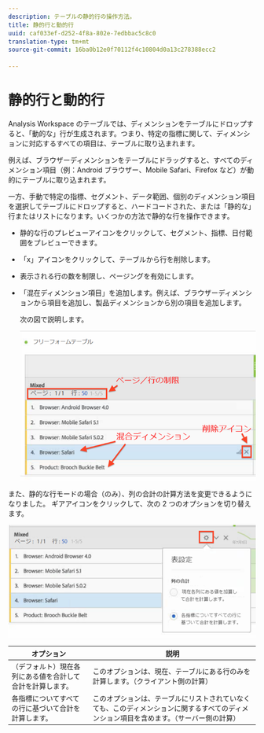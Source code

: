 ```yaml
---
description: テーブルの静的行の操作方法。
title: 静的行と動的行
uuid: caf033ef-d252-4f8a-802e-7edbbac5c8c0
translation-type: tm+mt
source-git-commit: 16ba0b12e0f70112f4c10804d0a13c278388ecc2

---
```



# 静的行と動的行

Analysis Workspace のテーブルでは、ディメンションをテーブルにドロップすると、「動的な」行が生成されます。つまり、特定の指標に関して、ディメンションに対応するすべての項目は、テーブルに取り込まれます。

例えば、ブラウザーディメンションをテーブルにドラッグすると、すべてのディメンション項目（例：Android ブラウザー、Mobile Safari、Firefox など）が動的にテーブルに取り込まれます。

一方、手動で特定の指標、セグメント、データ範囲、個別のディメンション項目を選択してテーブルにドロップすると、ハードコードされた、または「静的な」行またはリストになります。いくつかの方法で静的な行を操作できます。

* 静的な行のプレビューアイコンをクリックして、セグメント、指標、日付範囲をプレビューできます。
* 「x」アイコンをクリックして、テーブルから行を削除します。
* 表示される行の数を制限し、ページングを有効にします。
* 「混在ディメンション項目」を追加します。例えば、ブラウザーディメンションから項目を追加し、製品ディメンションから別の項目を追加します。

   次の図で説明します。

   ![](assets/static_rows.png)

また、静的な行モードの場合（のみ）、列の合計の計算方法を変更できるようになりました。 ギアアイコンをクリックして、次の 2 つのオプションを切り替えます。

![](assets/column-totals.png)

| オプション | 説明 |
|---|---|
| （デフォルト）現在各列にある値を合計して合計を計算します。 | このオプションは、現在、テーブルにある行のみを計算します。（クライアント側の計算） |
| 各指標についてすべての行に基づいて合計を計算します。 | このオプションは、テーブルにリストされていなくても、このディメンションに関するすべてのディメンション項目を含めます。（サーバー側の計算） |

